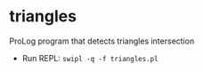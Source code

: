 # triangles
ProLog program that detects triangles intersection

- Run REPL: `swipl -q -f triangles.pl`